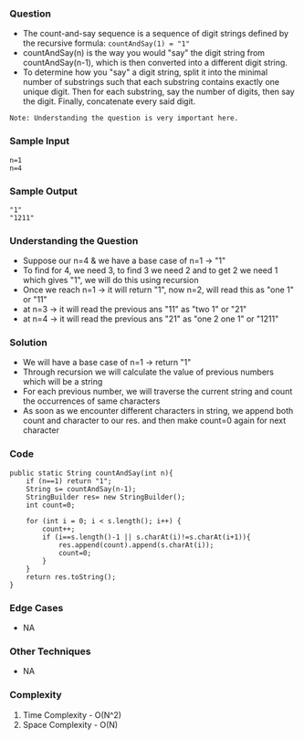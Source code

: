 ### Question
- The count-and-say sequence is a sequence of digit strings defined by the recursive formula:
```countAndSay(1) = "1"```
- countAndSay(n) is the way you would "say" the digit string from countAndSay(n-1), which is then converted into a different digit string. 
- To determine how you "say" a digit string, split it into the minimal number of substrings such that each substring contains exactly one unique digit. Then for each substring, say the number of digits, then say the digit. Finally, concatenate every said digit.

```Note: Understanding the question is very important here.```

### Sample Input
    n=1
    n=4

### Sample Output
    "1"
    "1211"

### Understanding the Question
- Suppose our n=4 & we have a base case of n=1 -> "1"
- To find for 4, we need 3, to find 3 we need 2 and to get 2 we need 1 which gives "1", we will do this using recursion
- Once we reach n=1 -> it will return "1", now n=2, will read this as "one 1" or "11"
- at n=3 -> it will read the previous ans "11" as "two 1" or "21"
- at n=4 -> it will read the previous ans "21" as "one 2 one 1" or "1211"

### Solution
- We will have a base case of n=1 -> return "1"
- Through recursion we will calculate the value of previous numbers which will be a string
- For each previous number, we will traverse the current string and count the occurrences of same characters
- As soon as we encounter different characters in string, we append both count and character to our res. and then make count=0 again for next character

### Code
    public static String countAndSay(int n){
        if (n==1) return "1";
        String s= countAndSay(n-1);
        StringBuilder res= new StringBuilder();
        int count=0;

        for (int i = 0; i < s.length(); i++) {
            count++;
            if (i==s.length()-1 || s.charAt(i)!=s.charAt(i+1)){
                res.append(count).append(s.charAt(i));
                count=0;
            }
        }
        return res.toString();
    }

### Edge Cases
- NA

### Other Techniques
- NA

### Complexity
1. Time Complexity - O(N^2)
2. Space Complexity - O(N)